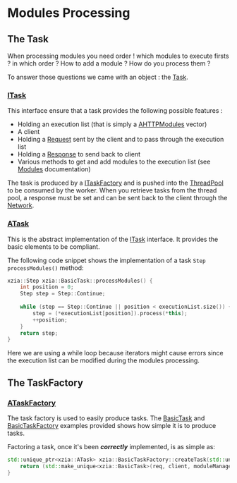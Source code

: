 # Modules Processing
## The Task
When processing modules you need order ! which modules to execute firsts ? in which order ? 
How to add a module ? How do you process them ?

To answer those questions we came with an object : the [Task].

### [ITask](Task)
This interface ensure that a task provides the following possible features :
* Holding an execution list (that is simply a [AHTTPModules](AHTTPModule) vector)
* A client 
* Holding a [Request] sent by the client and to pass through the execution list
* Holding a [Response] to send back to client
* Various methods to get and add modules to the execution list (see [Modules] documentation)

The task is produced by a [ITaskFactory] and is pushed into the [ThreadPool] to be consumed by the worker.
When you retrieve tasks from the thread pool, a response must be set and can be sent back to the client through the 
[Network].

### [ATask]
This is the abstract implementation of the [ITask](Task) interface. It provides the basic elements
to be compliant.

The following code snippet shows the implementation of a task `Step processModules()` method:
```cpp
xzia::Step xzia::BasicTask::processModules() {
    int position = 0;
    Step step = Step::Continue;
    
    while (step == Step::Continue || position < executionList.size()) {
        step = (*executionList[position]).process(*this);
        ++position;
    }
    return step;
}
```
Here we are using a while loop because iterators might cause errors since the execution list can be modified during the modules processing.

## The TaskFactory

### [ATaskFactory]
The task factory is used to easily produce tasks.
The [BasicTask] and [BasicTaskFactory] examples provided shows how simple it is to produce tasks.

Factoring a task, once it's been _**correctly**_ implemented, is as simple as:
```cpp
std::unique_ptr<xzia::ATask> xzia::BasicTaskFactory::createTask(std::unique_ptr<xzia::Request> req, xzia::Client client) {
    return (std::make_unique<xzia::BasicTask>(req, client, moduleManager.getExecutionListModel()));
}
``` 

[Loader]: https://github.com/PierreBougon/ExistenZIA/blob/master/API/include/loader
[config.json]: https://github.com/PierreBougon/ExistenZIA/blob/master/Examples/config.json
[AModule]: https://github.com/PierreBougon/ExistenZIA/blob/master/API/include/modules/AModule.hpp
[Modules]: https://github.com/PierreBougon/ExistenZIA/blob/master/API/include/modules
[AHTTPModule]: https://github.com/PierreBougon/ExistenZIA/blob/master/API/include/modules/AHTTPModule.hpp
[ASharedModule]: https://github.com/PierreBougon/ExistenZIA/blob/master/API/include/modules/ASharedModule.hpp
[AProtectedModule]: https://github.com/PierreBougon/ExistenZIA/blob/master/API/include/modules/AProtectedModule.hpp
[ModuleManager]: https://github.com/PierreBougon/ExistenZIA/blob/master/API/include/modules/AModuleManager.hpp
[Task]: https://github.com/PierreBougon/ExistenZIA/blob/master/API/include/task/ITask.hpp
[ATask]: https://github.com/PierreBougon/ExistenZIA/blob/master/API/include/task/ATask.hpp
[ITaskFactory]: https://github.com/PierreBougon/ExistenZIA/blob/master/API/include/task/ITaskFactory.hpp
[ATaskFactory]: https://github.com/PierreBougon/ExistenZIA/blob/master/API/include/task/ATaskFactory.hpp
[Response]: https://github.com/PierreBougon/ExistenZIA/blob/master/API/include/http/Response.hpp
[Request]: https://github.com/PierreBougon/ExistenZIA/blob/master/API/include/http/Request.hpp
[DataStore]: https://github.com/PierreBougon/ExistenZIA/blob/master/API/include/modules/DataStore.hpp
[Step]: https://github.com/PierreBougon/ExistenZIA/blob/master/API/include/modules/Step.hpp
[basic logger]: https://github.com/PierreBougon/ExistenZIA/blob/master/Examples/BasicModule.cpp
[basic example]: https://github.com/PierreBougon/ExistenZIA/blob/master/Examples/BasicModule.cpp
[ThreadPool]: https://github.com/PierreBougon/ExistenZIA/blob/master/API/include/thread/IThreadPool
[Network]: https://github.com/PierreBougon/ExistenZIA/blob/master/API/include/network/INetwork.hpp
[BasicTask]: https://github.com/PierreBougon/ExistenZIA/blob/Examples/BasicTask.hpp
[BasicTaskFactory]: https://github.com/PierreBougon/ExistenZIA/blob/Examples/BasicTaskFactory.hpp